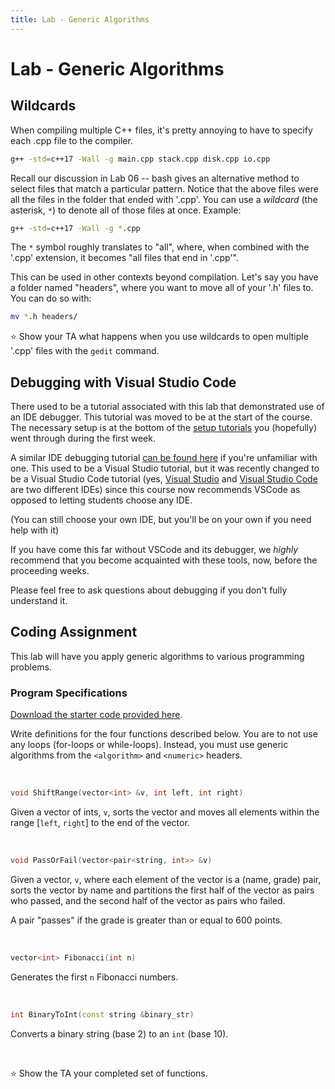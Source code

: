 ```yaml
---
title: Lab - Generic Algorithms
---
```


# Lab - Generic Algorithms

## Wildcards

When compiling multiple C++ files, it's pretty annoying to have to specify each .cpp file to the compiler.

```bash
g++ -std=c++17 -Wall -g main.cpp stack.cpp disk.cpp io.cpp
```

Recall our discussion in Lab 06 -- bash gives an alternative method to select files that match a particular pattern. Notice that the above files were all the files in the folder that ended with '.cpp'. You can use a _wildcard_ (the asterisk, `*`) to denote all of those files at once. Example:

```bash
g++ -std=c++17 -Wall -g *.cpp
```

The `*` symbol roughly translates to "all", where, when combined with the '.cpp' extension, it becomes "all files that end in '.cpp'".

This can be used in other contexts beyond compilation. Let's say you have a folder named "headers", where you want to move all of your '.h' files to. You can do so with:

```bash
mv *.h headers/
```

⭐ Show your TA what happens when you use wildcards to open multiple '.cpp' files with the `gedit` command.

## Debugging with Visual Studio Code

There used to be a tutorial associated with this lab that demonstrated use of an IDE debugger. This tutorial was moved to be at the start of the course. The necessary setup is at the bottom of the [setup tutorials](https://cse232-msu.github.io/CSE232/vscode_setup.html) you (hopefully) went through during the first week.

A similar IDE debugging tutorial [can be found here](https://cse232-msu.github.io/CSE232/debugging_guide.html) if you're unfamiliar with one. This used to be a Visual Studio tutorial, but it was recently changed to be a Visual Studio Code tutorial (yes, [Visual Studio](https://visualstudio.microsoft.com/) and [Visual Studio Code](https://code.visualstudio.com/) are two different IDEs) since this course now recommends VSCode as opposed to letting students choose any IDE. 

(You can still choose your own IDE, but you'll be on your own if you need help with it)

If you have come this far without VSCode and its debugger, we _highly_ recommend that you become acquainted with these tools, now, before the proceeding weeks. 

Please feel free to ask questions about debugging if you don't fully understand it.

## Coding Assignment

This lab will have you apply generic algorithms to various programming problems.

### Program Specifications

[Download the starter code provided here](../assets/downloads/lab_algorithms.zip).

Write definitions for the four functions described below. You are to not use any loops (for-loops or while-loops). Instead, you must use generic algorithms from the `<algorithm>` and `<numeric>` headers.

&nbsp;

```c++
void ShiftRange(vector<int> &v, int left, int right)
```

Given a vector of ints, `v`, sorts the vector and moves all elements within the range [`left`, `right`] to the end of the vector.

&nbsp;

```c++
void PassOrFail(vector<pair<string, int>> &v)
```

Given a vector, `v`, where each element of the vector is a (name, grade) pair, sorts the vector by name and partitions the first half of the vector as pairs who passed, and the second half of the vector as pairs who failed.

A pair "passes" if the grade is greater than or equal to 600 points.

&nbsp;

```c++
vector<int> Fibonacci(int n)
```

Generates the first `n` Fibonacci numbers.

&nbsp;

```c++
int BinaryToInt(const string &binary_str)
```

Converts a binary string (base 2) to an `int` (base 10).

&nbsp;

⭐ Show the TA your completed set of functions. 
